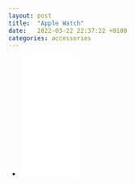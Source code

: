 ```yaml
---
layout: post
title:  "Apple Watch"
date:   2022-03-22 22:37:22 +0100
categories: accessories  
---
```



- <iframe style="width:120px;height:240px;" marginwidth="0" marginheight="0" scrolling="no" frameborder="0" src="//ws-eu.amazon-adsystem.com/widgets/q?ServiceVersion=20070822&OneJS=1&Operation=GetAdHtml&MarketPlace=DE&source=ss&ref=as_ss_li_til&ad_type=product_link&tracking_id=nammupb-21&language=en_GB&marketplace=amazon&region=DE&placement=B09G93FDP3&asins=B09G93FDP3&linkId=25b4eb0fa065d749bf884bb2802b5386&show_border=true&link_opens_in_new_window=true"></iframe>